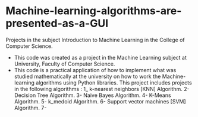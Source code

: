 # Machine-learning-algorithms-are-presented-as-a-GUI
Projects in the subject Introduction to Machine Learning in the College of Computer Science.
- This code was created as a project in the Machine Learning subject at University, Faculty of Computer Science.
- This code is a practical application of how to implement what was studied mathematically at the university on how to work the  Machine-learning algorithms using Python libraries.
This project includes projects in the following algorithms :
    1_ k-nearest neighbors [KNN] Algorithm.
    2- Decision Tree Algorithm.
    3- Naive Bayes Algorithm.
    4- K-Means Algorithm.
    5- k_medoid Algorithm.
    6- Support vector machines [SVM] Algorithm.
    7-
